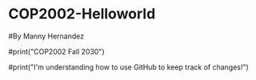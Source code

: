 # COP2002-Helloworld
#By Manny Hernandez

#print("COP2002 Fall 2030")

#print("I'm understanding how to use GitHub to keep track of changes!")

